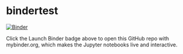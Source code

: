# bindertest

[![Binder](http://mybinder.org/badge.svg)](http://mybinder.org:/repo/rjaffe/bindertest)

Click the Launch Binder badge above to open this GitHub repo with mybinder.org, which makes the Jupyter notebooks live and interactive.
